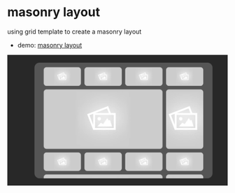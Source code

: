 # masonry layout

using grid template to create a masonry layout

-   demo: [masonry layout](https://banhcanh0509.github.io/masonry_layout)

![masonry layout](./assets/image/masonry_layout.png)

